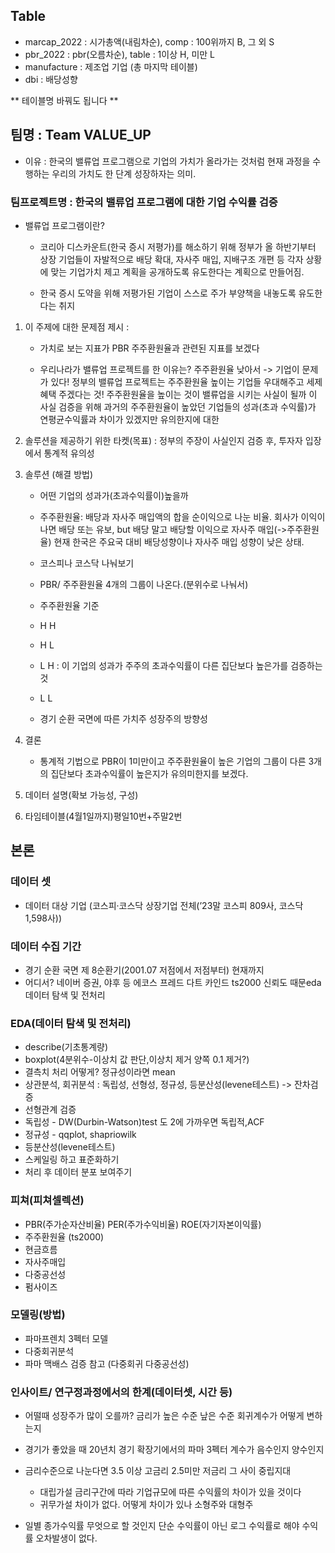 ## Table
- marcap_2022 : 시가총액(내림차순), comp : 100위까지 B, 그 외 S
- pbr_2022 : pbr(오름차순), table : 1이상 H, 미만 L
- manufacture : 제조업 기업 (총 마지막 테이블)
- dbi : 배당성향

** 테이블명 바꿔도 됩니다 **

## 팀명 : Team VALUE_UP
   -  이유 : 한국의 밸류업 프로그램으로 기업의 가치가 올라가는 것처럼 현재 과정을 수행하는 우리의 가치도 한 단계 성장하자는 의미.
  
### 팀프로젝트명 : 한국의 밸류업 프로그램에 대한 기업 수익률 검증
   - 밸류업 프로그램이란?
     
      - 코리아 디스카운트(한국 증시 저평가)를 해소하기 위해 정부가 올 하반기부터 상장 기업들이 자발적으로
        배당 확대, 자사주 매입, 지배구조 개편 등 각자 상황에 맞는 기업가치 제고 계획을 공개하도록 유도한다는 계획으로 만들어짐.
        
      - 한국 증시 도약을 위해 저평가된 기업이 스스로 주가 부양책을 내놓도록 유도한다는 취지

1. 이 주제에 대한 문제점 제시 :
   - 가치로 보는 지표가 PBR 주주환원율과 관련된 지표를 보겠다 
   
   - 우리나라가 밸류업 프로젝트를 한 이유는? 주주환원율 낮아서 -> 기업이 문제가 있다!
     정부의 밸류업 프로젝트는 주주환원율 높이는 기업들 우대해주고 세제혜택 주겠다는 것! 주주환원율을 높이는 것이 밸류업을 시키는 사실이 될까
     이 사실 검증을 위해 과거의 주주환원율이 높았던 기업들의 성과(초과 수익률)가 연평균수익률과 차이가 있겠지만 유의한지에 대한

3. 솔루션을 제공하기 위한 타켓(목표) : 정부의 주장이 사실인지 검증 후, 투자자 입장에서 통계적 유의성 
4. 솔루션 (해결 방법)
   - 어떤 기업의 성과가(초과수익률이)높을까
     
   - 주주환원율: 배당과 자사주 매입액의 합을 순이익으로 나눈 비율.
              회사가 이익이 나면 배당 또는 유보, but 배당 말고 배당할 이익으로 자사주 매입(->주주환원율)
              현재 한국은 주요국 대비 배당성향이나 자사주 매입 성향이 낮은 상태.

   - 코스피나 코스닥 나눠보기 

   - PBR/ 주주환원율 4개의 그룹이 나온다.(분위수로 나눠서)
   - 주주환원율 기준

   - H      H

   - H      L

   - L       H : 이 기업의 성과가 주주의 초과수익률이 다른 집단보다 높은가를 검증하는 것

   - L       L
  
   - 경기 순환 국면에 따른 가치주 성장주의 방향성

5. 결론
   - 통계적 기법으로 PBR이 1미만이고 주주환원율이 높은 기업의 그룹이 다른 3개의 집단보다 초과수익률이 높은지가 유의미한지를 보겠다.
     
6. 데이터 설명(확보 가능성, 구성)

7. 타임테이블(4월1일까지)평일10번+주말2번


## 본론

### 데이터 셋
- 데이터 대상 기업 (코스피·코스닥 상장기업 전체(’23말 코스피 809사, 코스닥 1,598사))


### 데이터 수집 기간
- 경기 순환 국면 제 8순환기(2001.07 저점에서 저점부터) 현재까지
- 어디서? 네이버 증권, 야후 등 에코스 프레드 다트 카인드 ts2000 신뢰도 때문eda 데이터 탐색 및 전처리

### EDA(데이터 탐색 및 전처리)
- describe(기초통계량) 
- boxplot(4분위수-이상치 값 판단,이상치 제거 양쪽 0.1 제거?)
- 결측치 처리 어떻게? 정규성이라면 mean
- 상관분석, 회귀분석 : 독립성, 선형성, 정규성, 등분산성(levene테스트) -> 잔차검증
- 선형관계 검증
- 독립성 - DW(Durbin-Watson)test 도 2에 가까우면 독립적,ACF
- 정규성 - qqplot, shapriowilk
- 등분산성(levene테스트)
- 스케일링 하고 표준화하기
- 처리 후 데이터 분포 보여주기

### 피쳐(피쳐셀렉션)
- PBR(주가순자산비율) PER(주가수익비율) ROE(자기자본이익률)
- 주주환원율 (ts2000)
- 현금흐름
- 자사주매입
- 다중공선성
- 펌사이즈

### 모델링(방법)
- 파마프렌치 3펙터 모델
- 다중회귀분석
- 파마 맥배스 검증 참고 (다중회귀 다중공선성)

### 인사이트/ 연구정과정에서의 한계(데이터셋, 시간 등)
- 어떨때 성장주가 많이 오를까? 금리가 높은 수준 낲은 수준 회귀계수가 어떻게 변하는지

- 경기가 좋았을 때 20년치 경기 확장기에서의 파마 3펙터 계수가 음수인지 양수인지

- 금리수준으로 나눈다면 3.5 이상 고금리 2.5미만  저금리 그 사이 중립지대
  - 대립가설 금리구간에 따라 기업규모에 따른 수익률의 차이가 있을 것이다
  - 귀무가설 차이가 없다. 어떻게 차이가 있나 소형주와 대형주

- 일별 종가수익률 무엇으로 할 것인지 단순 수익률이 아닌 로그 수익률로 해야 수익률 오차발생이 없다.






